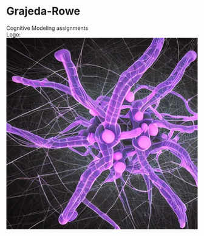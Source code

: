 # Grajeda-Rowe  
Cognitive Modeling assignments  
Logo:  
![](https://github.com/Chase-Grajeda/Grajeda-Rowe/blob/main/logo.jpg)
